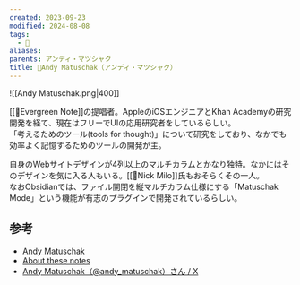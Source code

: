 ```yaml
---
created: 2023-09-23
modified: 2024-08-08
tags:
  - 👤
aliases: 
parents: アンディ・マツシャク
title: 👤Andy Matuschak（アンディ・マツシャク）
---
```

![[Andy Matuschak.png|400]]

[[📝Evergreen Note]]の提唱者。AppleのiOSエンジニアとKhan Academyの研究開発を経て、現在はフリーでUIの応用研究者をしているらしい。  
「考えるためのツール(tools for thought)」について研究をしており、なかでも効率よく記憶するためのツールの開発が主。

自身のWebサイトデザインが4列以上のマルチカラムとかなり独特。なかにはそのデザインを気に入る人もいる。[[👤Nick Milo]]氏もおそらくその一人。  
なおObsidianでは、ファイル開閉を縦マルチカラム仕様にする「Matuschak Mode」という機能が有志のプラグインで開発されているらしい。

## 参考
- [Andy Matuschak](https://andymatuschak.org/)
- [About these notes](https://notes.andymatuschak.org/About_these_notes)
- [Andy Matuschak（@andy\_matuschak）さん / X](https://twitter.com/andy_matuschak)
